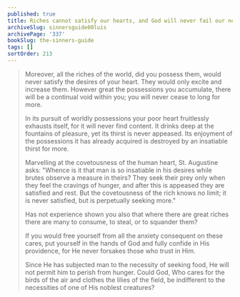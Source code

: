 ```yaml
---
published: true
title: Riches cannot satisfy our hearts, and God will never fail our needs
archiveSlug: sinnersguide00luis
archivePage: '337'
bookSlug: the-sinners-guide
tags: []
sortOrder: 213
---
```


> Moreover, all the riches of the world, did you possess them, would never satisfy the desires of your heart. They would only excite and increase them. However great the possessions you accumulate, there will be a continual void within you; you will never cease to long for more.
>
> In its pursuit of worldly possessions your poor heart fruitlessly exhausts itself, for it will never find content. It drinks deep at the fountains of pleasure, yet its thirst is never appeased. Its enjoyment of the possessions it has already acquired is destroyed by an insatiable thirst for more.
>
> Marvelling at the covetousness of the human heart, St. Augustine asks: "Whence is it that man is so insatiable in his desires while brutes observe a measure in theirs? They seek their prey only when they feel the cravings of hunger, and after this is appeased they are satisfied and rest. But the covetousness of the rich knows no limit; it is never satisfied, but is perpetually seeking more."
>
> Has not experience shown you also that where there are great riches there are many to consume, to steal, or to squander them?
>
> If you would free yourself from all the anxiety consequent on these cares, put yourself in the hands of God and fully confide in His providence, for He never forsakes those who trust in Him.
>
> Since He has subjected man to the necessity of seeking food, He will not permit him to perish from hunger. Could God, Who cares for the birds of the air and clothes the lilies of the field, be indifferent to the necessities of one of His noblest creatures?

